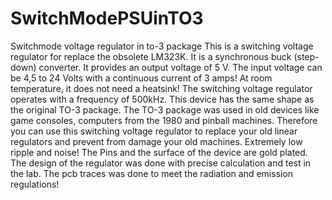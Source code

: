 # SwitchModePSUinTO3
Switchmode voltage regulator in to-3 package
This is a switching voltage regulator for replace the obsolete LM323K. It is a synchronous buck 
(step-down) converter. It provides an output voltage of 5 V. The input voltage can be 4,5 to 24
Volts with a continuous current of 3 amps! At room temperature, it does not need a heatsink! The
switching voltage regulator operates with a frequency of 500kHz. This device has the same shape 
as the original TO-3 package. The TO-3 package was used in old devices like game consoles,
computers from the 1980 and pinball machines. Therefore you can use this switching voltage 
regulator to replace your old linear regulators and prevent from damage your old machines.
Extremely low ripple and noise!  The Pins and the surface of the device are gold plated. The 
design of the regulator was done with precise calculation and test in the lab. The pcb traces
was done to meet the radiation and emission regulations! 
